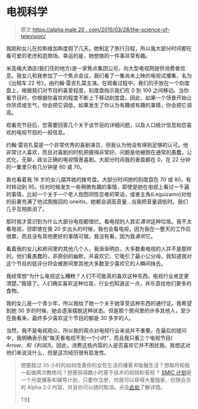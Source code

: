 # 电视科学

> 原文:[https://alpha male 20 . com/2015/03/28/the-science-of-television/](https://alphamale20.com/2015/03/28/the-science-of-television/)

我刚和女儿在拉斯维加斯度假了几天。她制定了旅行日程，所以我大部分时间都在看可爱的老虎和逛商场。幸运的是，她想做的一件事非常有趣。

米高梅大酒店(我们住的地方)是一家焦点集团公司，向大型电视网提供消费者信息。我女儿和我参加了一个焦点会议，我们看了一集尚未上映的电视试播集，名为《出租车 22 号》，由约翰·雷吉扎莫主演。在观看过程中，我们的手放在一个刻度盘上，根据我们对节目的喜爱程度，刻度盘指示我们在 0 到 100 之间移动。当你看节目时，你根据你喜欢的程度不断上下移动刻度盘。因此，如果一个场景开始让你厌烦或生气，你会把它调低，如果发生了你认为有趣或有趣的事情，你会把它调高。

观看完节目后，您需要回答几个关于该节目的详细问题，以及人口统计信息和您喜欢的电视节目的一般信息。

约翰·雷吉扎莫是一个非常优秀的喜剧演员，但我认为他没有得到足够的认可。他非常讨人喜欢，而且对喜剧的时机把握得非常好。问题是他被困在通常的愚蠢，公式化，无聊，政治正确的电视情景喜剧。大部分时间我的表盘都在 0，在 22 分钟的一集里只有几分钟是 60 或 70。

我也看着我 16 岁的女儿摆弄她的拨号盘。大部分时间她的刻度盘在 70 或 80，有时转动到 95。任何时候发生一些稍微有趣的事情，即使是她在电视上看过一千遍的事情，比如一个关于一个老人抱怨同性恋者的笑话，或者主角(Leguizamo)对他的前妻充满了他试图挽回的 oneitis，她都会调高音量...当我把音量调低时。我们几乎互相抵消了。

那时我才意识到为什么大部分电视都很烂。看电视的人其实*喜欢*这种垃圾。我不太看电视，但即使在我 20 岁出头的时候，我也会看电视，因为我在一整天的工作后很累，而且没有其他更好的事情可做。我没有看，因为我*喜欢*它。

看着我的女儿和房间里的其他几个人，我渐渐明白，大多数看电视的人并不是那样的。他们看愚蠢的，非原创的幽默，并喜欢它。它吸引了最小公分母。我知道我对这个节目的低评分将会被房间里其他大多数至少喜欢它的人瞬间抹去。

我经常想“为什么电视这么糟糕？人们不可能真的喜欢这种东西。电视行业肯定更清楚。”我错了。人们确实喜欢这种垃圾，行业也知道这一点，并乐意给他们更多的食物。

我的女儿是一个青少年，所以我给了她一个关于她享受这种东西的通行证。我希望到她 30 岁的时候，她会逐渐摆脱这种状态。但是那个房间里的许多其他人，至少在我看来，最终多少喜欢这个节目的都是 30 多岁的人。

当然，我不是电视观众，所以我的观点对电视行业来说并不重要。在最后的提问中，我明确表示我“每天看电视不到一个小时”，而且我只看三个电视节目( *Arrow、*和*《利润》*)。因此，消费这些内容的人是否喜欢它并不困扰我。我想这对他们来说没什么，但是这次经历很有启发性。

> 想要超过 35 小时的如何改善你的女性生活的播客*和*金融生活？想每月和我一起做两次教练吗？想要获得数小时基于技术的视频和音频？ [SMIC 计划](https://alphamale20.kartra.com/page/vIL17)是一个月度播客和辅导计划，只要你注册，你就可以获得大量独家、仅限会员的 Alpha 2.0 内容，并且你可以随时取消。点击[此处](https://alphamale20.kartra.com/page/vIL17)了解详情。
> 
> T9】